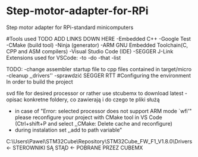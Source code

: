 # Step-motor-adapter-for-RPi
Step motor adapter for RPi-standard minicomputers

#Tools used
TODO ADD LINKS DOWN HERE
-Embedded C++
-Google Test
-CMake (build tool)
-Ninja (generator)
-ARM GNU Embedded Toolchain(C, CPP and ASM compilers)
-Visual Studio Code (IDE)
-SEGGER J-Link
Extensions used for VSCode:
-to
-do
-that
-list

TODO:
-change assembler startup file to cpp files contained in target/micro
-cleanup ,,drivers''
-sprawdzić SEGGER RTT
#Configuring the environment
In order to build the project

svd file for desired processor or rather use stcubemx to download latest
-opisac konkretne foldery, co zawierają i do czego te pliki służą
- in case of "Error: selected processor does not support ARM mode `wfi'" please reconfigure your project with CMake tool in VS Code (Ctrl+shift+P and select ,,CMake: Delete cache and reconfigure)
- during instalation set ,,add to path variable"

C:\Users\Pawel\STM32Cube\Repository\STM32Cube_FW_F1_V1.8.0\Drivers <- STEROWNIKI SĄ STĄD <- POBRANE PRZEZ CUBEMX